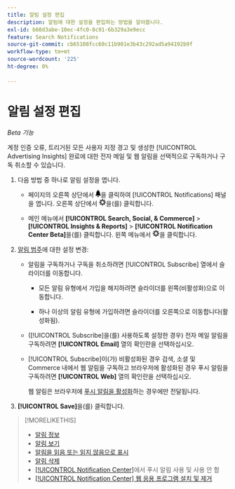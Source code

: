 ```yaml
---
title: 알림 설정 편집
description: 알림에 대한 설정을 편집하는 방법을 알아봅니다.
exl-id: b60d3abe-10ec-4fc0-8c91-6b329a3e9ecc
feature: Search Notifications
source-git-commit: cb65108fcc60c11b901e3b43c292ad5a94192b9f
workflow-type: tm+mt
source-wordcount: '225'
ht-degree: 0%

---
```


# 알림 설정 편집

*Beta 기능*

계정 인증 오류, 트리거된 모든 사용자 지정 경고 및 생성한 [!UICONTROL Advertising Insights] 완료에 대한 전자 메일 및 웹 알림을 선택적으로 구독하거나 구독 취소할 수 있습니다.

1. 다음 방법 중 하나로 알림 설정을 엽니다.

   * 페이지의 오른쪽 상단에서 ![알림](/help/search-social-commerce/assets/notifications-panel.png "알림")을 클릭하여 [!UICONTROL Notifications] 패널을 엽니다. 오른쪽 상단에서 ![설정](/help/search-social-commerce/assets/settings-nc.png "설정")을(를) 클릭합니다.

   * 메인 메뉴에서 **[!UICONTROL Search, Social, & Commerce]** > **[!UICONTROL Insights & Reports]** > **[!UICONTROL Notification Center Beta]**&#x200B;을(를) 클릭합니다. 왼쪽 메뉴에서 ![설정](/help/search-social-commerce/assets/settings-nc.png "설정")을 클릭합니다.

1. [알림 범주](notification-about.md)에 대한 설정 변경:

   * 알림을 구독하거나 구독을 취소하려면 [!UICONTROL Subscribe] 열에서 슬라이더를 이동합니다.

      * 모든 알림 유형에서 가입을 해지하려면 슬라이더를 왼쪽(비활성화)으로 이동합니다.

      * 하나 이상의 알림 유형에 가입하려면 슬라이더를 오른쪽으로 이동합니다(활성화됨).

   * ([!UICONTROL Subscribe]을(를) 사용하도록 설정한 경우) 전자 메일 알림을 구독하려면 **[!UICONTROL Email]** 열의 확인란을 선택하십시오.

   * [!UICONTROL Subscribe]이(가) 비활성화된 경우 검색, 소셜 및 Commerce 내에서 웹 알림을 구독하고 브라우저에 활성화된 경우 푸시 알림을 구독하려면 **[!UICONTROL Web]** 열의 확인란을 선택하십시오.

     웹 알림은 브라우저에 [푸시 알림을 활성화](notifications-push-enable-disable.md)하는 경우에만 전달됩니다.

1. **[!UICONTROL Save]**&#x200B;을(를) 클릭합니다.

>[!MORELIKETHIS]
>
>* [알림 정보](/help/search-social-commerce/notifications/notification-about.md)
>* [알림 보기](notification-view.md)
>* [알림을 읽음 또는 읽지 않음으로 표시](notification-mark-read-unread.md)
>* [알림 삭제](notification-delete.md)
>* [[!UICONTROL Notification Center]](notifications-push-enable-disable.md)에서 푸시 알림 사용 및 사용 안 함
>* [[!UICONTROL Notification Center] 웹 응용 프로그램 설치 및 제거](notification-app-install-uninstall.md)
